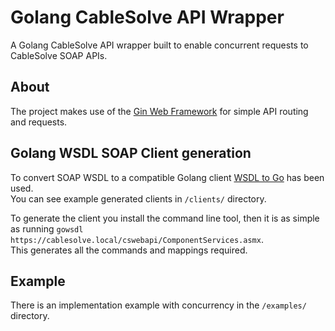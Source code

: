 # Golang CableSolve API Wrapper

A Golang CableSolve API wrapper built to enable concurrent requests to CableSolve SOAP APIs.

## About

The project makes use of the [Gin Web Framework](https://github.com/gin-gonic/gin) for simple API routing and requests.

## Golang WSDL SOAP Client generation

To convert SOAP WSDL to a compatible Golang client [WSDL to Go](https://github.com/hooklift/gowsdl) 
has been used.<br>
You can see example generated clients in `/clients/` directory.

To generate the client you install the command line tool, then it is as simple as running 
`gowsdl https://cablesolve.local/cswebapi/ComponentServices.asmx`. <br>
This generates all the commands and mappings required.

## Example
There is an implementation example with concurrency in the `/examples/` directory.

